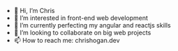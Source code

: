 - 👋 Hi, I’m Chris
- 👀 I’m interested in front-end web development
- 🌱 I’m currently perfecting my angular and reactjs skills
- 💞️ I’m looking to collaborate on big web projects
- 📫 How to reach me: chrishogan.dev

<!---
ChristopherHoganJr/ChristopherHoganJr is a ✨ special ✨ repository because its `README.md` (this file) appears on your GitHub profile.
You can click the Preview link to take a look at your changes.
--->

